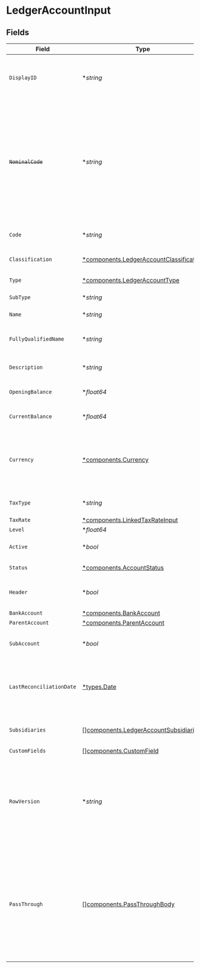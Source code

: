 # LedgerAccountInput


## Fields

| Field                                                                                                                                                            | Type                                                                                                                                                             | Required                                                                                                                                                         | Description                                                                                                                                                      | Example                                                                                                                                                          |
| ---------------------------------------------------------------------------------------------------------------------------------------------------------------- | ---------------------------------------------------------------------------------------------------------------------------------------------------------------- | ---------------------------------------------------------------------------------------------------------------------------------------------------------------- | ---------------------------------------------------------------------------------------------------------------------------------------------------------------- | ---------------------------------------------------------------------------------------------------------------------------------------------------------------- |
| `DisplayID`                                                                                                                                                      | **string*                                                                                                                                                        | :heavy_minus_sign:                                                                                                                                               | The human readable display ID used when displaying the account                                                                                                   | 1-12345                                                                                                                                                          |
| ~~`NominalCode`~~                                                                                                                                                | **string*                                                                                                                                                        | :heavy_minus_sign:                                                                                                                                               | : warning: ** DEPRECATED **: This will be removed in a future release, please migrate away from it as soon as possible.<br/><br/>The nominal code of the ledger account. | N091                                                                                                                                                             |
| `Code`                                                                                                                                                           | **string*                                                                                                                                                        | :heavy_minus_sign:                                                                                                                                               | The code assigned to the account.                                                                                                                                | 453                                                                                                                                                              |
| `Classification`                                                                                                                                                 | [*components.LedgerAccountClassification](../../models/components/ledgeraccountclassification.md)                                                                | :heavy_minus_sign:                                                                                                                                               | The classification of account.                                                                                                                                   | asset                                                                                                                                                            |
| `Type`                                                                                                                                                           | [*components.LedgerAccountType](../../models/components/ledgeraccounttype.md)                                                                                    | :heavy_minus_sign:                                                                                                                                               | The type of account.                                                                                                                                             | bank                                                                                                                                                             |
| `SubType`                                                                                                                                                        | **string*                                                                                                                                                        | :heavy_minus_sign:                                                                                                                                               | The sub type of account.                                                                                                                                         | CHECKING_ACCOUNT                                                                                                                                                 |
| `Name`                                                                                                                                                           | **string*                                                                                                                                                        | :heavy_minus_sign:                                                                                                                                               | The name of the account.                                                                                                                                         | Bank account                                                                                                                                                     |
| `FullyQualifiedName`                                                                                                                                             | **string*                                                                                                                                                        | :heavy_minus_sign:                                                                                                                                               | The fully qualified name of the account.                                                                                                                         | Asset.Bank.Checking_Account                                                                                                                                      |
| `Description`                                                                                                                                                    | **string*                                                                                                                                                        | :heavy_minus_sign:                                                                                                                                               | The description of the account.                                                                                                                                  | Main checking account                                                                                                                                            |
| `OpeningBalance`                                                                                                                                                 | **float64*                                                                                                                                                       | :heavy_minus_sign:                                                                                                                                               | The opening balance of the account.                                                                                                                              | 75000                                                                                                                                                            |
| `CurrentBalance`                                                                                                                                                 | **float64*                                                                                                                                                       | :heavy_minus_sign:                                                                                                                                               | The current balance of the account.                                                                                                                              | 20000                                                                                                                                                            |
| `Currency`                                                                                                                                                       | [*components.Currency](../../models/components/currency.md)                                                                                                      | :heavy_minus_sign:                                                                                                                                               | Indicates the associated currency for an amount of money. Values correspond to [ISO 4217](https://en.wikipedia.org/wiki/ISO_4217).                               | USD                                                                                                                                                              |
| `TaxType`                                                                                                                                                        | **string*                                                                                                                                                        | :heavy_minus_sign:                                                                                                                                               | The tax type of the account.                                                                                                                                     | NONE                                                                                                                                                             |
| `TaxRate`                                                                                                                                                        | [*components.LinkedTaxRateInput](../../models/components/linkedtaxrateinput.md)                                                                                  | :heavy_minus_sign:                                                                                                                                               | N/A                                                                                                                                                              |                                                                                                                                                                  |
| `Level`                                                                                                                                                          | **float64*                                                                                                                                                       | :heavy_minus_sign:                                                                                                                                               | N/A                                                                                                                                                              | 1                                                                                                                                                                |
| `Active`                                                                                                                                                         | **bool*                                                                                                                                                          | :heavy_minus_sign:                                                                                                                                               | Whether the account is active or not.                                                                                                                            | true                                                                                                                                                             |
| `Status`                                                                                                                                                         | [*components.AccountStatus](../../models/components/accountstatus.md)                                                                                            | :heavy_minus_sign:                                                                                                                                               | The status of the account.                                                                                                                                       | active                                                                                                                                                           |
| `Header`                                                                                                                                                         | **bool*                                                                                                                                                          | :heavy_minus_sign:                                                                                                                                               | Whether the account is a header or not.                                                                                                                          | true                                                                                                                                                             |
| `BankAccount`                                                                                                                                                    | [*components.BankAccount](../../models/components/bankaccount.md)                                                                                                | :heavy_minus_sign:                                                                                                                                               | N/A                                                                                                                                                              |                                                                                                                                                                  |
| `ParentAccount`                                                                                                                                                  | [*components.ParentAccount](../../models/components/parentaccount.md)                                                                                            | :heavy_minus_sign:                                                                                                                                               | N/A                                                                                                                                                              |                                                                                                                                                                  |
| `SubAccount`                                                                                                                                                     | **bool*                                                                                                                                                          | :heavy_minus_sign:                                                                                                                                               | Whether the account is a sub account or not.                                                                                                                     | false                                                                                                                                                            |
| `LastReconciliationDate`                                                                                                                                         | [*types.Date](../../types/date.md)                                                                                                                               | :heavy_minus_sign:                                                                                                                                               | Reconciliation Date means the last calendar day of each Reconciliation Period.                                                                                   | 2020-09-30                                                                                                                                                       |
| `Subsidiaries`                                                                                                                                                   | [][components.LedgerAccountSubsidiaries](../../models/components/ledgeraccountsubsidiaries.md)                                                                   | :heavy_minus_sign:                                                                                                                                               | The subsidiaries the account belongs to.                                                                                                                         |                                                                                                                                                                  |
| `CustomFields`                                                                                                                                                   | [][components.CustomField](../../models/components/customfield.md)                                                                                               | :heavy_minus_sign:                                                                                                                                               | N/A                                                                                                                                                              |                                                                                                                                                                  |
| `RowVersion`                                                                                                                                                     | **string*                                                                                                                                                        | :heavy_minus_sign:                                                                                                                                               | A binary value used to detect updates to a object and prevent data conflicts. It is incremented each time an update is made to the object.                       | 1-12345                                                                                                                                                          |
| `PassThrough`                                                                                                                                                    | [][components.PassThroughBody](../../models/components/passthroughbody.md)                                                                                       | :heavy_minus_sign:                                                                                                                                               | The pass_through property allows passing service-specific, custom data or structured modifications in request body when creating or updating resources.          |                                                                                                                                                                  |